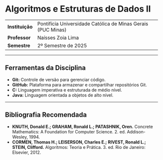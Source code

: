 # Algoritmos e Estruturas de Dados II

| | |
| :--- | :--- |
| **Instituição** | Pontifícia Universidade Católica de Minas Gerais (PUC Minas) |
| **Professor** | Naísses Zoia Lima |
| **Semestre** | 2º Semestre de 2025 |

---

## Ferramentas da Disciplina

- **Git:** Controle de versão para gerenciar código.  
- **GitHub:** Plataforma para armazenar e compartilhar repositórios Git.  
- **C:** Linguagem imperativa e estruturada de médio nível.  
- **Java:** Linguagem orientada a objetos de alto nível.

---

## Bibliografia Recomendada

- **KNUTH, Donald E.; GRAHAM, Ronald L.; PATASHNIK, Oren.** Concrete Mathematics: A Foundation for Computer Science. 2. ed. Addison-Wesley, 1994.  
- **CORMEN, Thomas H.; LEISERSON, Charles E.; RIVEST, Ronald L.; STEIN, Clifford.** Algoritmos: Teoria e Prática. 3. ed. Rio de Janeiro: Elsevier, 2012.
